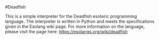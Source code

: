 #Deadfish

This is a simple interpreter for the Deadfish esoteric programming language.
The interpreter is written in Python and meets the specifications given in the
Esolang wiki page. For more information on the language, please visit the page
here: https://esolangs.org/wiki/deadfish
